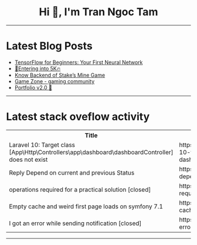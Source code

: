 <h1 align="center">Hi 👋, I'm Tran Ngoc Tam</h1>

---

# Latest Blog Posts 
<!-- BLOG-POST-LIST:START -->
- [TensorFlow for Beginners: Your First Neural Network](https://dev.to/rajprajapati/tensorflow-for-beginners-your-first-neural-network-2kjm)
- [🥳Entering into 5K🔥](https://dev.to/swhabitation/entering-into-5k-24an)
- [Know Backend of Stake’s Mine Game](https://dev.to/hemantcode625/know-backend-of-stakes-mine-game-2d11)
- [Game Zone - gaming community](https://dev.to/pains_arch/game-zone-gaming-community-3n31)
- [Portfolio v2.0 🚀](https://dev.to/shinnthant2004/portfolio-v20-52j1)
<!-- BLOG-POST-LIST:END -->

---

# Latest stack oveflow activity
<table>
  <tr><th>Title</th><th>Link</th></tr>
  <!-- STACKOVERFLOW:START --><tr><td>Laravel 10: Target class [App\Http\Controllers\app\dashboard\dashboardController] does not exist</td><td>https://stackoverflow.com/questions/78743246/laravel-10-target-class-app-http-controllers-app-dashboard-dashboardcontroller</td></tr><tr><td>Reply Depend on current and previous Status</td><td>https://stackoverflow.com/questions/78743237/reply-depend-on-current-and-previous-status</td></tr><tr><td>operations required for a practical solution [closed]</td><td>https://stackoverflow.com/questions/78743122/operations-required-for-a-practical-solution</td></tr><tr><td>Empty cache and weird first page loads on symfony 7.1</td><td>https://stackoverflow.com/questions/78743121/empty-cache-and-weird-first-page-loads-on-symfony-7-1</td></tr><tr><td>I got an error while sending notification [closed]</td><td>https://stackoverflow.com/questions/78743102/i-got-an-error-while-sending-notification</td></tr><!-- STACKOVERFLOW:END -->
</table>

---


